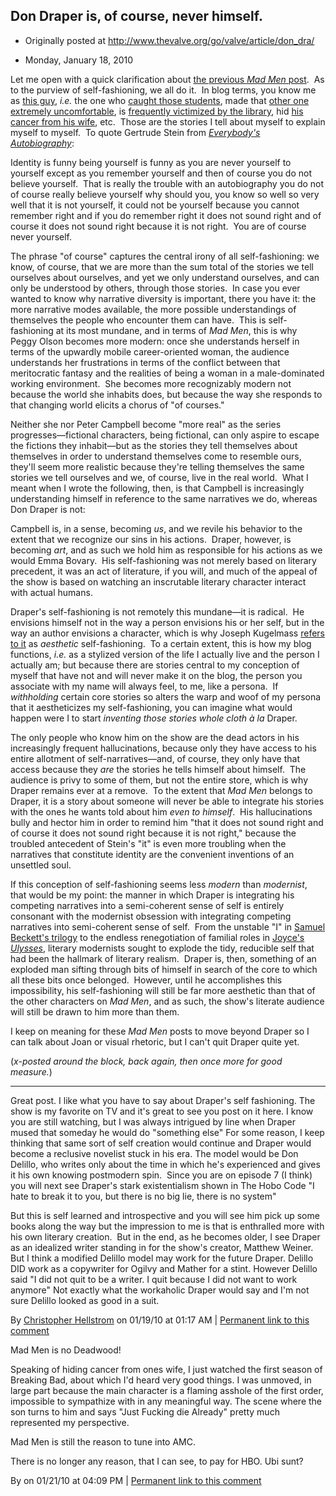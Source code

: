 ## Don Draper is, of course, never himself.

 * Originally posted at http://www.thevalve.org/go/valve/article/don_dra/

* Monday, January 18, 2010 

Let me open with a quick clarification about [the previous _Mad Men_ post](http://www.thevalve.org/go/valve/article/don_draper_as_an_unraptured_emma_bovary/).  As to the purview of self-fashioning, we all do it.  In blog terms, you know me as [this guy](http://acephalous.typepad.com/acephalous/2007/12/unbelievable-th.html), _i.e._ the one who [caught those students](http://acephalous.typepad.com/acephalous/2005/11/my_morning.html), made that [other one extremely uncomfortable](http://acephalous.typepad.com/acephalous/2007/03/and_yet_i_still.html), is [frequently victimized by the library](http://acephalous.typepad.com/acephalous/2007/10/cashier.html), hid [his cancer from his wife](http://acephalous.typepad.com/acephalous/2007/12/how-sek-hid-can.html), etc.  Those are the stories I tell about myself to explain myself to myself.  To quote Gertrude Stein from [_Everybody's Autobiography_](http://www.amazon.com/exec/obidos/ASIN/1878972081/diesekoschmar-20):

Identity is funny being yourself is funny as you are never yourself to yourself except as you remember yourself and then of course you do not believe yourself.  That is really the trouble with an autobiography you do not of course really believe yourself why should you, you know so well so very well that it is not yourself, it could not be yourself because you cannot remember right and if you do remember right it does not sound right and of course it does not sound right because it is not right.  You are of course never yourself.

The phrase "of course" captures the central irony of all self-fashioning: we know, of course, that we are more than the sum total of the stories we tell ourselves about ourselves, and yet we only understand ourselves, and can only be understood by others, through those stories.  In case you ever wanted to know why narrative diversity is important, there you have it: the more narrative modes available, the more possible understandings of themselves the people who encounter them can have.  This is self-fashioning at its most mundane, and in terms of _Mad Men_, this is why Peggy Olson becomes more modern: once she understands herself in terms of the upwardly mobile career-oriented woman, the audience understands her frustrations in terms of the conflict between that meritocratic fantasy and the realities of being a woman in a male-dominated working environment.  She becomes more recognizably modern not because the world she inhabits does, but because the way she responds to that changing world elicits a chorus of "of courses."  

Neither she nor Peter Campbell become "more real" as the series progresses—fictional characters, being fictional, can only aspire to escape the fictions they inhabit—but as the stories they tell themselves about themselves in order to understand themselves come to resemble ours, they'll seem more realistic because they're telling themselves the same stories we tell ourselves and we, of course, live in the real world.  What I meant when I wrote the following, then, is that Campbell is increasingly understanding himself in reference to the same narratives we do, whereas Don Draper is not:

Campbell is, in a sense, becoming _us_, and we revile his behavior to the extent that we recognize our sins in his actions.  Draper, however, is becoming _art_, and as such we hold him as responsible for his actions as we would Emma Bovary.  His self-fashioning was not merely based on literary precedent, it was an act of literature, if you will, and much of the appeal of the show is based on watching an inscrutable literary character interact with actual humans.

Draper's self-fashioning is not remotely this mundane—it is radical.  He envisions himself not in the way a person envisions his or her self, but in the way an author envisions a character, which is why Joseph Kugelmass [refers to it](http://www.thevalve.org/go/valve/article/i_dont_care_what_the_critics_say_i_love_mad_men_and_the_sopranos_and_the_hi/#comments) as _aesthetic_ self-fashioning.  To a certain extent, this is how my blog functions, _i.e._ as a stylized version of the life I actually live and the person I actually am; but because there are stories central to my conception of myself that have not and will never make it on the blog, the person you associate with my name will always feel, to me, like a persona.  If _withholding_ certain core stories so alters the warp and woof of my persona that it aestheticizes my self-fashioning, you can imagine what would happen were I to start _inventing those stories whole cloth à la_ Draper.  

The only people who know him on the show are the dead actors in his increasingly frequent hallucinations, because only they have access to his entire allotment of self-narratives—and, of course, they only have that access because they _are_ the stories he tells himself about himself.  The audience is privy to some of them, but not the entire store, which is why Draper remains ever at a remove.  To the extent that _Mad Men_ belongs to Draper, it is a story about someone will never be able to integrate his stories with the ones he wants told about him _even to himself_.  His hallucinations bully and hector him in order to remind him "that it does not sound right and of course it does not sound right because it is not right," because the troubled antecedent of Stein's "it" is even more troubling when the narratives that constitute identity are the convenient inventions of an unsettled soul.

If this conception of self-fashioning seems less _modern_ than _modernist_, that would be my point: the manner in which Draper is integrating his competing narratives into a semi-coherent sense of self is entirely consonant with the modernist obsession with integrating competing narratives into semi-coherent sense of self.  From the unstable "I" in [Samuel Beckett's trilogy]("&lt;a) to the endless renegotiation of familial roles in [Joyce's _Ulysses_](http://www.amazon.com/exec/obidos/ASIN/0141182806/diesekoschmar-20), literary modernists sought to explode the tidy, reducible self that had been the hallmark of literary realism.  Draper is, then, something of an exploded man sifting through bits of himself in search of the core to which all these bits once belonged.  However, until he accomplishes this impossibility, his self-fashioning will still be far more aesthetic than that of the other characters on _Mad Men_, and as such, the show's literate audience will still be drawn to him more than them.

I keep on meaning for these _Mad Men_ posts to move beyond Draper so I can talk about Joan or visual rhetoric, but I can't quit Draper quite yet.

(_x-posted around the block, back again, then once more for good measure._)

---

Great post. I like what you have to say about Draper's self fashioning. The show is my favorite on TV and it's great to see you post on it here. I know you are still watching, but I was always intrigued by line when Draper mused that someday he would do "something else"  For some reason, I keep thinking that same sort of self creation would continue and Draper would become a reclusive novelist stuck in his era. The model would be Don Delillo, who writes only about the time in which he's experienced and gives it his own knowing postmodern spin.  Since you are on episode 7 (I think) you will next see Draper's stark existentialism shown in The Hobo Code "I hate to break it to you, but there is no big lie, there is no system" 

 But this is self learned and introspective and you will see him pick up some books along the way but the impression to me is that is enthralled more with his own literary creation.  But in the end, as he becomes older, I see Draper as an idealized writer standing in for the show's creator, Matthew Weiner. But I think a modified Delillo model may work for the future Draper. Delillo DID work as a copywriter for Ogilvy and Mather for a stint. However Delillo said "I did not quit to be a writer. I quit because I did not want to work anymore" Not exactly what the workaholic Draper would say and I'm not sure Delillo looked as good in a suit.

By [Christopher Hellstrom](http://www.thevalve.org/go/member/243/) on 01/19/10 at 01:17 AM | [Permanent link to this comment](http://www.thevalve.org/go/valve/article/don_dra/#27258)
[]()

Mad Men is no Deadwood! 

Speaking of hiding cancer from ones wife, I just watched the first season of Breaking Bad, about which I'd heard very good things. I was unmoved, in large part because the main character is a flaming asshole of the first order, impossible to sympathize with in any meaningful way. The scene where the son turns to him and says "Just Fucking die Already" pretty much represented my perspective. 

Mad Men is still the reason to tune into AMC. 

There is no longer any reason, that I can see, to pay for HBO. Ubi sunt?

By  on 01/21/10 at 04:09 PM | [Permanent link to this comment](http://www.thevalve.org/go/valve/article/don_dra/#27273)

